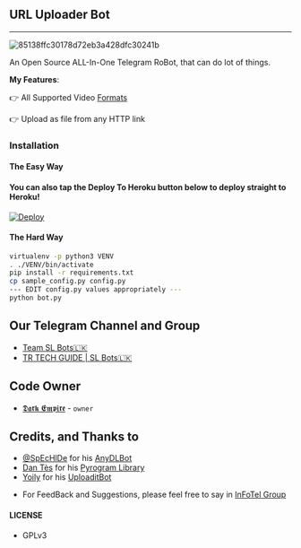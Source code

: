 ## URL Uploader Bot
---

![85138ffc30178d72eb3a428dfc30241b](https://user-images.githubusercontent.com/95665347/166695019-43db0174-f2a7-410b-8e53-7bfa33c24323.jpg)

An Open Source ALL-In-One Telegram RoBot, that can do lot of things.

**My Features**:

👉 All Supported Video [Formats](https://rg3.github.io/youtube-dl/supportedsites.html)

👉 Upload as file from any HTTP link

### Installation

#### The Easy Way

#### You can also tap the Deploy To Heroku button below to deploy straight to Heroku!

[![Deploy](https://www.herokucdn.com/deploy/button.svg)](https://heroku.com/deploy?template=https://github.com/DARKEMPIRESL/UPLOADER-BOT)



#### The Hard Way

```sh
virtualenv -p python3 VENV
. ./VENV/bin/activate
pip install -r requirements.txt
cp sample_config.py config.py
--- EDIT config.py values appropriately ---
python bot.py
```
## Our Telegram Channel and Group

* [Team SL Bots🇱🇰](https://telegram.dog/SLBotOfficial)
* [TR TECH GUIDE | SL Bots🇱🇰](https://t.me/trtechguide)


## Code Owner

*   [𝕯𝖆𝖗𝖐 𝕰𝖒𝖕𝖎𝖗𝖊](https://github.com/DARKEMPIRESL) - ``owner``



## Credits, and Thanks to


* [@SpEcHlDe](https://telegram.dog/ThankTelegram) for his [AnyDLBot](https://telegram.dog/AnyDLBot)
* [Dan Tès](https://telegram.dog/haskell) for his [Pyrogram Library](https://github.com/pyrogram/pyrogram)
* [Yoily](https://telegram.dog/YoilyL) for his [UploaditBot](https://telegram.dog/UploaditBot)

- For FeedBack and Suggestions, please feel free to say in [InFoTel Group](https://telegram.dog/InFoTelGroup)

#### LICENSE
- GPLv3
